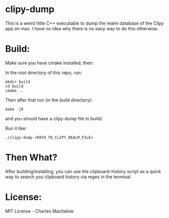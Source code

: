 # clipy-dump

This is a weird little C++ executable to dump the realm database of the Clipy app on mac. I have no idea why there is no easy way to do this otherwise.

# Build:

Make sure you have cmake installed, then:

In the root directory of this repo, run:

```
mkdir build
cd build
cmake ..
```

Then after that run (in the build directory):
```
make -j8
```

and you should have a clipy-dump file in build/.

Run it like:

```
./clipy-dump <PATH_TO_CLIPY_REALM_FILE>
```

# Then What?

After building/installing, you can use the clipboard-history script as a quick way to search you clipboard history via regex in the terminal.


# License:
MIT License - Charles Machalow
